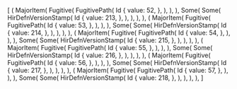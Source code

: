 [
    (
        MajorItem(
            Fugitive(
                FugitivePath(
                    Id {
                        value: 52,
                    },
                ),
            ),
        ),
        Some(
            Some(
                HirDefnVersionStamp(
                    Id {
                        value: 213,
                    },
                ),
            ),
        ),
    ),
    (
        MajorItem(
            Fugitive(
                FugitivePath(
                    Id {
                        value: 53,
                    },
                ),
            ),
        ),
        Some(
            Some(
                HirDefnVersionStamp(
                    Id {
                        value: 214,
                    },
                ),
            ),
        ),
    ),
    (
        MajorItem(
            Fugitive(
                FugitivePath(
                    Id {
                        value: 54,
                    },
                ),
            ),
        ),
        Some(
            Some(
                HirDefnVersionStamp(
                    Id {
                        value: 215,
                    },
                ),
            ),
        ),
    ),
    (
        MajorItem(
            Fugitive(
                FugitivePath(
                    Id {
                        value: 55,
                    },
                ),
            ),
        ),
        Some(
            Some(
                HirDefnVersionStamp(
                    Id {
                        value: 216,
                    },
                ),
            ),
        ),
    ),
    (
        MajorItem(
            Fugitive(
                FugitivePath(
                    Id {
                        value: 56,
                    },
                ),
            ),
        ),
        Some(
            Some(
                HirDefnVersionStamp(
                    Id {
                        value: 217,
                    },
                ),
            ),
        ),
    ),
    (
        MajorItem(
            Fugitive(
                FugitivePath(
                    Id {
                        value: 57,
                    },
                ),
            ),
        ),
        Some(
            Some(
                HirDefnVersionStamp(
                    Id {
                        value: 218,
                    },
                ),
            ),
        ),
    ),
]